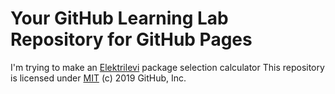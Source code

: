 # Your GitHub Learning Lab Repository for GitHub Pages

I'm trying to make an <a href="https://www.elektrilevi.ee/-/doc/8644141/kliendile/elektrilevi_hinnakiri_vorguteenuse_hinnad_alates_1_jaanuarist_2020_EST.pdf">Elektrilevi</a> package selection calculator
This repository is licensed under [MIT](../LICENSE) (c) 2019 GitHub, Inc.
